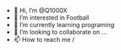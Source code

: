 - 👋 Hi, I’m @Q1000X
- 👀 I’m interested in Football
- 🌱 I’m currently learning programing
- 💞️ I’m looking to collaborate on ...
- 📫 How to reach me /

<!---
Q1000X/Q1000X is a ✨ special ✨ repository because its `README.md` (this file) appears on your GitHub profile.
You can click the Preview link to take a look at your changes.
--->
